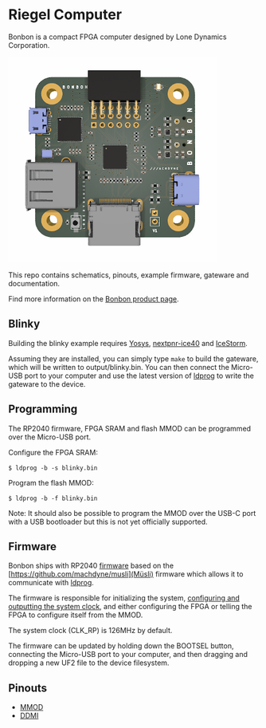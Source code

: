 # Riegel Computer

Bonbon is a compact FPGA computer designed by Lone Dynamics Corporation.

![Bonbon Computer](https://github.com/machdyne/bonbon/blob/9f1226d44e0631d2cd9ea7e3ce0623f97f2f18ad/bonbon.png)

This repo contains schematics, pinouts, example firmware, gateware and documentation.

Find more information on the [Bonbon product page](https://machdyne.com/product/bonbon-computer/).

## Blinky 

Building the blinky example requires [Yosys](https://github.com/YosysHQ/yosys), [nextpnr-ice40](https://github.com/YosysHQ/nextpnr) and [IceStorm](https://github.com/YosysHQ/icestorm).

Assuming they are installed, you can simply type `make` to build the gateware, which will be written to output/blinky.bin. You can then connect the Micro-USB port to your computer and use the latest version of [ldprog](https://github.com/machdyne/ldprog) to write the gateware to the device.

## Programming

The RP2040 firmware, FPGA SRAM and flash MMOD can be programmed over the Micro-USB port.

Configure the FPGA SRAM:

```
$ ldprog -b -s blinky.bin
```

Program the flash MMOD:

```
$ ldprog -b -f blinky.bin
```

Note: It should also be possible to program the MMOD over the USB-C port with a USB bootloader but this is not yet officially supported.

## Firmware

Bonbon ships with RP2040 [firmware](https://github.com/machdyne/bonbon/firmware) based on the [https://github.com/machdyne/musli](Müsli) firmware which allows it to communicate with [ldprog](https://github.com/machdyne/ldprog).

The firmware is responsible for initializing the system, [configuring and outputting the system clock](https://raspberrypi.github.io/pico-sdk-doxygen/group__hardware__clocks.html), and either configuring the FPGA or telling the FPGA to configure itself from the MMOD.

The system clock (CLK\_RP) is 126MHz by default.

The firmware can be updated by holding down the BOOTSEL button, connecting the Micro-USB port to your computer, and then dragging and dropping a new UF2 file to the device filesystem.

## Pinouts

 * [MMOD](https://github.com/machdyne/mmod)
 * [DDMI](https://github.com/machdyne/ddmi)
